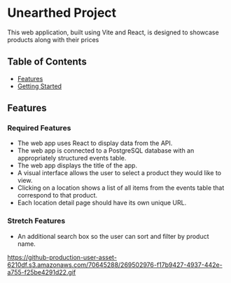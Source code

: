 # Unearthed Project

This web application, built using Vite and React, is designed to showcase products along with their prices

## Table of Contents
- [Features](#features)
- [Getting Started](#getting-started)

## Features

### Required Features
- The web app uses React to display data from the API.
- The web app is connected to a PostgreSQL database with an appropriately structured events table.
- The web app displays the title of the app.
- A visual interface allows the user to select a product they would like to view.
- Clicking on a location shows a list of all items from the events table that correspond to that product.
- Each location detail page should have its own unique URL.

### Stretch Features
- An additional search box so the user can sort and filter by product name.



https://github-production-user-asset-6210df.s3.amazonaws.com/70645288/269502976-f17b9427-4937-442e-a755-f25be4291d22.gif
